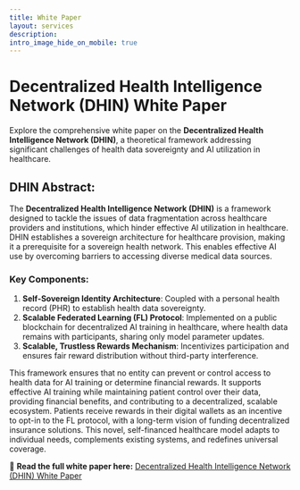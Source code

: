```yaml
---
title: White Paper
layout: services
description: 
intro_image_hide_on_mobile: true
---
```


# Decentralized Health Intelligence Network (DHIN) White Paper

Explore the comprehensive white paper on the **Decentralized Health Intelligence Network (DHIN)**, a theoretical framework addressing significant challenges of health data sovereignty and AI utilization in healthcare.

## DHIN Abstract:
The **Decentralized Health Intelligence Network (DHIN)** is a framework designed to tackle the issues of data fragmentation across healthcare providers and institutions, which hinder effective AI utilization in healthcare. DHIN establishes a sovereign architecture for healthcare provision, making it a prerequisite for a sovereign health network. This enables effective AI use by overcoming barriers to accessing diverse medical data sources.

### Key Components:
1. **Self-Sovereign Identity Architecture**: Coupled with a personal health record (PHR) to establish health data sovereignty.
2. **Scalable Federated Learning (FL) Protocol**: Implemented on a public blockchain for decentralized AI training in healthcare, where health data remains with participants, sharing only model parameter updates.
3. **Scalable, Trustless Rewards Mechanism**: Incentivizes participation and ensures fair reward distribution without third-party interference.

This framework ensures that no entity can prevent or control access to health data for AI training or determine financial rewards. It supports effective AI training while maintaining patient control over their data, providing financial benefits, and contributing to a decentralized, scalable ecosystem. Patients receive rewards in their digital wallets as an incentive to opt-in to the FL protocol, with a long-term vision of funding decentralized insurance solutions. This novel, self-financed healthcare model adapts to individual needs, complements existing systems, and redefines universal coverage.

📄 **Read the full white paper here:** [Decentralized Health Intelligence Network (DHIN) White Paper](https://link-to-whitepaper.com)
